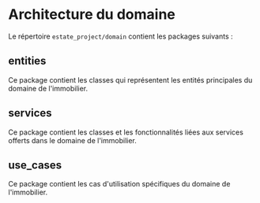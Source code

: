 # Architecture du domaine

Le répertoire `estate_project/domain` contient les packages suivants :

## entities

Ce package contient les classes qui représentent les entités principales du domaine de l'immobilier.

## services

Ce package contient les classes et les fonctionnalités liées aux services offerts dans le domaine de l'immobilier.

## use_cases

Ce package contient les cas d'utilisation spécifiques du domaine de l'immobilier.
